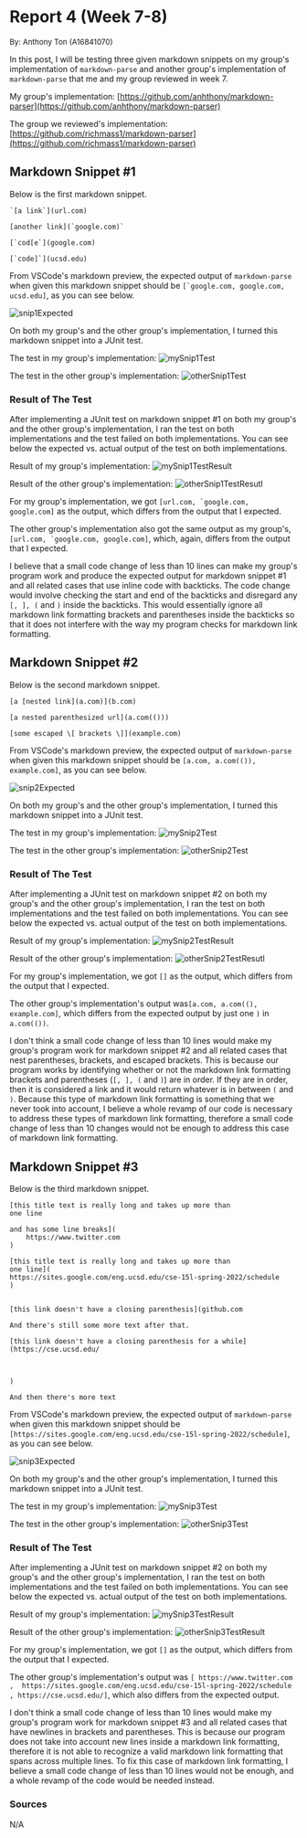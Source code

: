 # **Report 4 (Week 7-8)**

<font size= "2">By: Anthony Ton (A16841070)</font>

In this post, I will be testing three given markdown snippets on my group's implementation of `markdown-parse` and another group's implementation of `markdown-parse` that me and my group reviewed in week 7.

My group's implementation: [https://github.com/anhthony/markdown-parser](https://github.com/anhthony/markdown-parser)

The group we reviewed's implementation: [https://github.com/richmass1/markdown-parser](https://github.com/richmass1/markdown-parser)

## **Markdown Snippet #1** ##
Below is the first markdown snippet.
```
`[a link`](url.com)

[another link](`google.com)`

[`cod[e`](google.com)

[`code]`](ucsd.edu)
```


From VSCode's markdown preview, the expected output of `markdown-parse` when given this markdown snippet should be ```[`google.com, google.com, ucsd.edu]```, as you can see below.

![snip1Expected](snip1Expected.png)

On both my group's and the other group's implementation, I turned this markdown snippet into a JUnit test.

The test in my group's implementation:
![mySnip1Test](mySnip1Test.png)

The test in the other group's implementation:
![otherSnip1Test](otherSnip1Test.png)

### **Result of The Test** ###
After implementing a JUnit test on markdown snippet #1 on both my group's and the other group's implementation, I ran the test on both implementations and the test failed on both implementations. You can see below the expected vs. actual output of the test on both implementations.

Result of my group's implementation:
![mySnip1TestResult](mySnip1TestResult.png)

Result of the other group's implementation:
![otherSnip1TestResutl](otherSnip1TestResult.png)

For my group's implementation, we got ```[url.com, `google.com, google.com]``` as the output, which differs from the output that I expected.

The other group's implementation also got the same output as my group's, ```[url.com, `google.com, google.com]```, which, again, differs from the output that I expected.

I believe that a small code change of less than 10 lines can make my group's program work and produce the expected output for markdown snippet #1 and all related cases that use inline code with backticks. The code change would involve checking the start and end of the backticks and disregard any `[, ], (` and `)` inside the backticks. This would essentially ignore all markdown link formatting brackets and parentheses inside the backticks so that it does not interfere with the way my program checks for markdown link formatting.

## **Markdown Snippet #2** ##
Below is the second markdown snippet.
```
[a [nested link](a.com)](b.com)

[a nested parenthesized url](a.com(()))

[some escaped \[ brackets \]](example.com)
```


From VSCode's markdown preview, the expected output of `markdown-parse` when given this markdown snippet should be `[a.com, a.com(()), example.com]`, as you can see below.

![snip2Expected](snip2Expected.png)

On both my group's and the other group's implementation, I turned this markdown snippet into a JUnit test.

The test in my group's implementation:
![mySnip2Test](mySnip2Test.png)

The test in the other group's implementation:
![otherSnip2Test](otherSnip2Test.png)

### **Result of The Test** ###
After implementing a JUnit test on markdown snippet #2 on both my group's and the other group's implementation, I ran the test on both implementations and the test failed on both implementations. You can see below the expected vs. actual output of the test on both implementations.

Result of my group's implementation:
![mySnip2TestResult](mySnip2TestResult.png)

Result of the other group's implementation:
![otherSnip2TestResutl](otherSnip2TestResult.png)

For my group's implementation, we got `[]` as the output, which differs from the output that I expected.

The other group's implementation's output was`[a.com, a.com((), example.com]`, which differs from the expected output by just one `)` in `a.com(())`.

I don't think a small code change of less than 10 lines would make my group's program work for markdown snippet #2 and all related cases that nest parentheses, brackets, and escaped brackets. This is because our program works by identifying whether or not the markdown link formatting brackets and parentheses (`[, ], (` and `)`) are in order. If they are in order, then it is considered a link and it would return whatever is in between `(` and `)`. Because this type of markdown link formatting is something that we never took into account, I believe a whole revamp of our code is necessary to address these types of markdown link formatting, therefore a small code change of less than 10 changes would not be enough to address this case of markdown link formatting.

## **Markdown Snippet #3** ##
Below is the third markdown snippet.
```
[this title text is really long and takes up more than 
one line

and has some line breaks](
    https://www.twitter.com
)

[this title text is really long and takes up more than 
one line](
https://sites.google.com/eng.ucsd.edu/cse-15l-spring-2022/schedule
)


[this link doesn't have a closing parenthesis](github.com

And there's still some more text after that.

[this link doesn't have a closing parenthesis for a while](https://cse.ucsd.edu/



)

And then there's more text
```


From VSCode's markdown preview, the expected output of `markdown-parse` when given this markdown snippet should be `[https://sites.google.com/eng.ucsd.edu/cse-15l-spring-2022/schedule]`, as you can see below.

![snip3Expected](snip3Expected.png)

On both my group's and the other group's implementation, I turned this markdown snippet into a JUnit test.

The test in my group's implementation:
![mySnip3Test](mySnip3Test.png)

The test in the other group's implementation:
![otherSnip3Test](otherSnip3Test.png)

### **Result of The Test** ###
After implementing a JUnit test on markdown snippet #2 on both my group's and the other group's implementation, I ran the test on both implementations and the test failed on both implementations. You can see below the expected vs. actual output of the test on both implementations.

Result of my group's implementation:
![mySnip3TestResult](mySnip3TestResult.png)

Result of the other group's implementation:
![otherSnip3TestResult](otherSnip3TestResult.png)

For my group's implementation, we got `[]` as the output, which differs from the output that I expected.

The other group's implementation's output was `[ https://www.twitter.com
, 
https://sites.google.com/eng.ucsd.edu/cse-15l-spring-2022/schedule
, https://cse.ucsd.edu/]`, which also differs from the expected output.

I don't think a small code change of less than 10 lines would make my group's program work for markdown snippet #3 and all related cases that have newlines in brackets and parentheses. This is because our program does not take into account new lines inside a markdown link formatting, therefore it is not able to recognize a valid markdown link formatting that spans across multiple lines. To fix this case of markdown link formatting, I believe a small code change of less than 10 lines would not be enough, and a whole revamp of the code would be needed instead.

### Sources
N/A